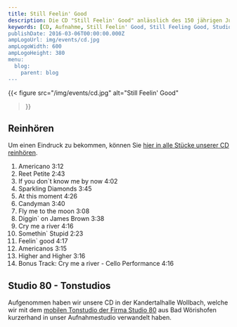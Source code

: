 ```yaml
---
title: Still Feelin' Good
description: Die CD "Still Feelin' Good" anlässlich des 150 jährigen Jubiläums des Musikvereins Wollbach zu unserem Jahreskonzert 2016.
keywords: [CD, Aufnahme, Still Feelin' Good, Still Feeling Good, Studio 80, Städele, Musikverein Wollbach, Verkauf]
publishDate: 2016-03-06T00:00:00.000Z
ampLogoUrl: img/events/cd.jpg
ampLogoWidth: 600
ampLogoHeight: 380
menu:
  blog:
    parent: blog
---
```


{{< figure src="/img/events/cd.jpg"
           alt="Still Feelin' Good"
>}}

## Reinhören
Um einen Eindruck zu bekommen, können Sie [hier in alle Stücke unserer CD reinhören][studio80cd].

1. Americano 3:12
2. Reet Petite 2:43
3. If you don`t know me by now 4:02
4. Sparkling Diamonds 3:45
5. At this moment 4:26
6. Candyman 3:40
7. Fly me to the moon 3:08
8. Diggin` on James Brown 3:38
9. Cry me a river 4:16
10. Somethin` Stupid 2:23
11. Feelin` good 4:17
12. Americanos 3:15
13. Higher and Higher 3:16
14. Bonus Track: Cry me a river - Cello Performance 4:16

## Studio 80 - Tonstudios
Aufgenommen haben wir unsere CD in der Kandertalhalle Wollbach, welche wir
mit dem [mobilen Tonstudio der Firma Studio 80][studio80] aus Bad
Wörishofen kurzerhand in unser Aufnahmestudio verwandelt haben.

[studio80]: http://www.studio-80.de/ueber-uns/
[studio80cd]: http://www.blasmusik-service.de/cdproduktionen/mw-201601_musikverein_wollbach-still_feelin%60_good.html
